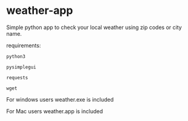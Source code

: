 # weather-app

Simple python app to check your local weather using zip codes or city name.

requirements:

    python3
    
    pysimplegui
    
    requests
    
    wget
    
For windows users weather.exe is included

For Mac users weather.app is included
